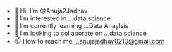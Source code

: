 - 👋 Hi, I’m @Anuja2Jadhav
- 👀 I’m interested in ...data science 
- 🌱 I’m currently learning ...Data Anaylsis
- 💞️ I’m looking to collaborate on ...data science
- 📫 How to reach me ...anujajadhav0210@gmail.com

<!---
Anuja2Jadhav/Anuja2Jadhav is a ✨ special ✨ repository because its `README.md` (this file) appears on your GitHub profile.
You can click the Preview link to take a look at your changes.
--->
